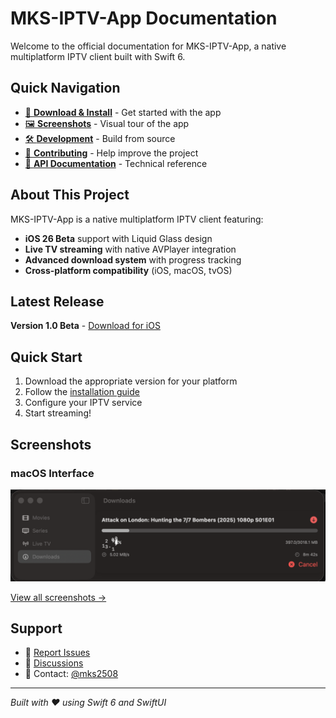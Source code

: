 # MKS-IPTV-App Documentation

Welcome to the official documentation for MKS-IPTV-App, a native multiplatform IPTV client built with Swift 6.

## Quick Navigation

- [📱 **Download & Install**](installation.md) - Get started with the app
- [🖼️ **Screenshots**](screenshots.md) - Visual tour of the app
- [🛠️ **Development**](development.md) - Build from source
- [🤝 **Contributing**](contributing.md) - Help improve the project
- [📖 **API Documentation**](api.md) - Technical reference

## About This Project

MKS-IPTV-App is a native multiplatform IPTV client featuring:

- **iOS 26 Beta** support with Liquid Glass design
- **Live TV streaming** with native AVPlayer integration
- **Advanced download system** with progress tracking
- **Cross-platform compatibility** (iOS, macOS, tvOS)

## Latest Release

**Version 1.0 Beta** - [Download for iOS](../build/ios/mks-multiplatform-iptv.ipa)

## Quick Start

1. Download the appropriate version for your platform
2. Follow the [installation guide](installation.md)
3. Configure your IPTV service
4. Start streaming!

## Screenshots

### macOS Interface
![Download Manager](imgs/v0.0.1-alpha/macos/DownloadsSection_1.png)

[View all screenshots →](screenshots.md)

## Support

- 🐛 [Report Issues](https://github.com/mks2508/mks-multiplatform-iptv/issues)
- 💬 [Discussions](https://github.com/mks2508/mks-multiplatform-iptv/discussions)
- 📧 Contact: [@mks2508](https://github.com/mks2508)

---

*Built with ❤️ using Swift 6 and SwiftUI*